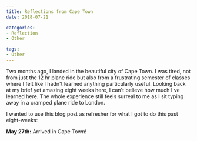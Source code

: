 ```yaml
---
title: Reflections from Cape Town
date: 2018-07-21

categories:
- Reflection
- Other

tags:
- Other
---
```


Two months ago, I landed in the beautiful city of Cape Town. I was tired, not from just the 12 hr plane ride but also from a frustrating semester of classes where I felt like I hadn't learned anything particularly useful. Looking back at my brief yet amazing eight weeks here, I can't believe how much I've learned here. The whole experience still feels surreal to me as I sit typing away in a cramped plane ride to London.

I wanted to use this blog post as refresher for what I got to do this past eight-weeks:

**May 27th:**
Arrived in Cape Town!






